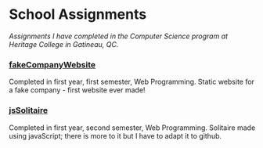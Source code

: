 # School Assignments
_Assignments I have completed in the Computer Science program at Heritage College in Gatineau, QC._

### [fakeCompanyWebsite](https://marissa-cleroux.github.io/school-assignments/fakeCompanyWebsite/index.html)
Completed in first year, first semester, Web Programming. Static website for a fake company - first website ever made!

### [jsSolitaire](https://marissa-cleroux.github.io/school-assignments/jsSolitaire/game.html)
Completed in first year, second semester, Web Programming. Solitaire made using javaScript; there is more to it but I have to adapt it to github.
